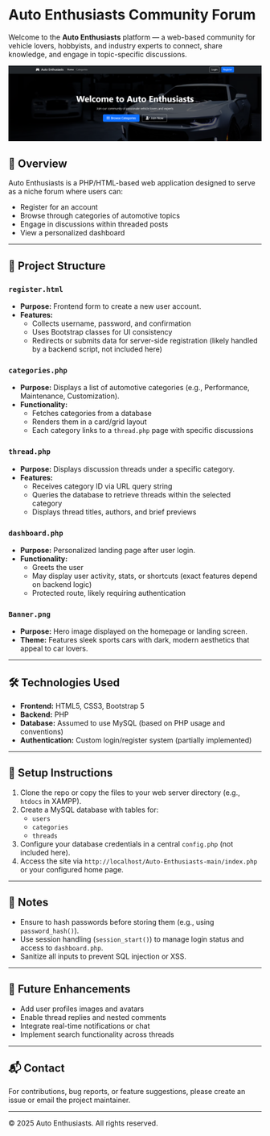 # Auto Enthusiasts Community Forum

Welcome to the **Auto Enthusiasts** platform — a web-based community for vehicle lovers, hobbyists, and industry experts to connect, share knowledge, and engage in topic-specific discussions.

![Banner](Banner.png)

## 🚗 Overview

Auto Enthusiasts is a PHP/HTML-based web application designed to serve as a niche forum where users can:
- Register for an account
- Browse through categories of automotive topics
- Engage in discussions within threaded posts
- View a personalized dashboard

---

## 📁 Project Structure

### `register.html`
- **Purpose:** Frontend form to create a new user account.
- **Features:**
  - Collects username, password, and confirmation
  - Uses Bootstrap classes for UI consistency
  - Redirects or submits data for server-side registration (likely handled by a backend script, not included here)

### `categories.php`
- **Purpose:** Displays a list of automotive categories (e.g., Performance, Maintenance, Customization).
- **Functionality:**
  - Fetches categories from a database
  - Renders them in a card/grid layout
  - Each category links to a `thread.php` page with specific discussions

### `thread.php`
- **Purpose:** Displays discussion threads under a specific category.
- **Features:**
  - Receives category ID via URL query string
  - Queries the database to retrieve threads within the selected category
  - Displays thread titles, authors, and brief previews

### `dashboard.php`
- **Purpose:** Personalized landing page after user login.
- **Functionality:**
  - Greets the user
  - May display user activity, stats, or shortcuts (exact features depend on backend logic)
  - Protected route, likely requiring authentication

### `Banner.png`
- **Purpose:** Hero image displayed on the homepage or landing screen.
- **Theme:** Features sleek sports cars with dark, modern aesthetics that appeal to car lovers.

---

## 🛠️ Technologies Used

- **Frontend:** HTML5, CSS3, Bootstrap 5
- **Backend:** PHP
- **Database:** Assumed to use MySQL (based on PHP usage and conventions)
- **Authentication:** Custom login/register system (partially implemented)

---

## 📝 Setup Instructions

1. Clone the repo or copy the files to your web server directory (e.g., `htdocs` in XAMPP).
2. Create a MySQL database with tables for:
   - `users`
   - `categories`
   - `threads`
3. Configure your database credentials in a central `config.php` (not included here).
4. Access the site via `http://localhost/Auto-Enthusiasts-main/index.php` or your configured home page.

---

## 🔐 Notes

- Ensure to hash passwords before storing them (e.g., using `password_hash()`).
- Use session handling (`session_start()`) to manage login status and access to `dashboard.php`.
- Sanitize all inputs to prevent SQL injection or XSS.

---

## 📌 Future Enhancements

- Add user profiles images and avatars
- Enable thread replies and nested comments
- Integrate real-time notifications or chat
- Implement search functionality across threads

---

## 📬 Contact

For contributions, bug reports, or feature suggestions, please create an issue or email the project maintainer.

---

© 2025 Auto Enthusiasts. All rights reserved.
